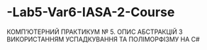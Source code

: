 # -Lab5-Var6-IASA-2-Course
КОМП’ЮТЕРНИЙ ПРАКТИКУМ № 5. ОПИС АБСТРАКЦІЙ З ВИКОРИСТАННЯМ УСПАДКУВАННЯ ТА ПОЛІМОРФІЗМУ НА С# 
